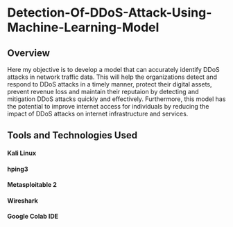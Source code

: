 # Detection-Of-DDoS-Attack-Using-Machine-Learning-Model


## Overview

Here my objective is to develop a model that can accurately identify DDoS attacks in network traffic data. This will help the organizations detect and respond to DDoS attacks in a timely manner, protect their digital assets, prevent revenue loss and maintain their reputaion by detecting and mitigation DDoS attacks quickly and effectively. Furthermore, this model has the potential to improve internet access for individuals by reducing the impact of DDoS attacks on internet infrastructure and services.

## Tools and Technologies Used

#### Kali Linux
#### hping3
#### Metasploitable 2
#### Wireshark
#### Google Colab IDE

